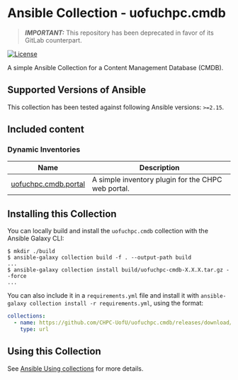 # Ansible Collection - uofuchpc.cmdb

> **_IMPORTANT:_** This repository has been deprecated in favor of its GitLab counterpart.

[![License](https://img.shields.io/badge/License-Apache_2.0-blue.svg)](https://opensource.org/licenses/Apache-2.0)

A simple Ansible Collection for a Content Management Database (CMDB).

## Supported Versions of Ansible

This collection has been tested against following Ansible versions: `>=2.15`.

## Included content
<!--start collection content-->
### Dynamic Inventories
Name | Description
--- | ---
[uofuchpc.cmdb.portal](https://github.com/CHPC-UofU/uofuchpc.cmdb/tree/main/docs/uofuchpc.cmdb.portal_inventory.rst)|A simple inventory plugin for the CHPC web portal.
<!--end collection content-->

## Installing this Collection

You can locally build and install the `uofuchpc.cmdb` collection with the Ansible Galaxy CLI:

```console
$ mkdir ./build
$ ansible-galaxy collection build -f . --output-path build
...
$ ansible-galaxy collection install build/uofuchpc-cmdb-X.X.X.tar.gz --force
...
```

You can also include it in a `requirements.yml` file and install it with `ansible-galaxy collection install -r requirements.yml`, using the format:

```yaml
collections:
  - name: https://github.com/CHPC-UofU/uofuchpc.cmdb/releases/download/v<release>/uofuchpc-cmdb-<release>.tar.gz
    type: url
```

## Using this Collection

See [Ansible Using collections](https://docs.ansible.com/ansible/latest/user_guide/collections_using.html) for more details.
